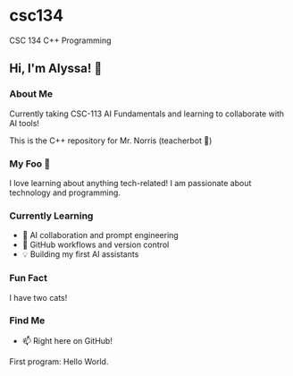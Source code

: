 # csc134
CSC 134 C++ Programming

## Hi, I'm Alyssa! 👋

### About Me
Currently taking CSC-113 AI Fundamentals and learning to collaborate with AI tools!

This is the C++ repository for Mr. Norris (teacherbot 🤖)

### My Foo 🎯
I love learning about anything tech-related! I am passionate about technology and programming.

### Currently Learning
- 🤖 AI collaboration and prompt engineering
- 🐙 GitHub workflows and version control
- 💡 Building my first AI assistants

### Fun Fact
I have two cats!

### Find Me
- 📫 Right here on GitHub!

First program: Hello World.
